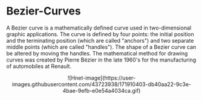 # Bezier-Curves
A Bezier curve is a mathematically defined curve used in two-dimensional graphic applications. The curve is defined by four points: the initial position and the terminating position (which are called "anchors") and two separate middle points (which are called "handles"). The shape of a Bezier curve can be altered by moving the handles. The mathematical method for drawing curves was created by Pierre Bézier in the late 1960's for the manufacturing of automobiles at Renault.


<p align="center">
  ![Hnet-image](https://user-images.githubusercontent.com/43723938/171910403-db40aa22-9c3e-4bae-9efb-e0e54a4034ca.gif)
</p>
